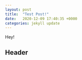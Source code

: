 ```yaml
---
layout: post
title:  "Test Post!"
date:   2020-12-09 17:40:35 +0000
categories: jekyll update
---
```


Hey!

## Header